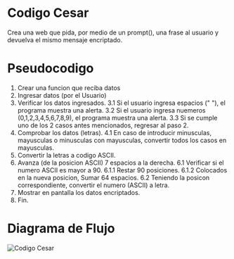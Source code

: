 # Codigo Cesar
   Crea una web que pida, por medio de un prompt(), una frase al usuario y devuelva el mismo mensaje encriptado.

# Pseudocodigo
  1. Crear una funcion que reciba datos
  2. Ingresar datos (por el Usuario)
  3. Verificar los datos ingresados.
      3.1 Si el usuario ingresa espacios (" "), el programa muestra una alerta.
      3.2 Si el usuario ingresa nuemeros (0,1,2,3,4,5,6,7,8,9), el programa muestra una alerta.
      3.3 Si se cumple uno de los 2 casos antes mencionados, regresar al paso 2.
  4. Comprobar los datos (letras).
      4.1 En caso de introducir minusculas, mayusculas o minusculas con mayusculas, convertir todos los casos en mayusculas.
  5. Convertir la letras a codigo ASCII.
  6. Avanza (de la posicion ASCII) 7 espacios a la derecha.
      6.1 Verificar si el numero ASCII es mayor a 90.
          6.1.1 Restar 90 posiciones.
          6.1.2 Colocados en la nueva posicion, Sumar 64 espacios.
      6.2 Teniendo la posicon correspondiente, convertir el numero (ASCII) a letra.
  7. Mostrar en pantalla los datos encriptados.
  8. Fin.

# Diagrama de Flujo
  ![Codigo Cesar](/asstent/images/codeCesar.jpg)
